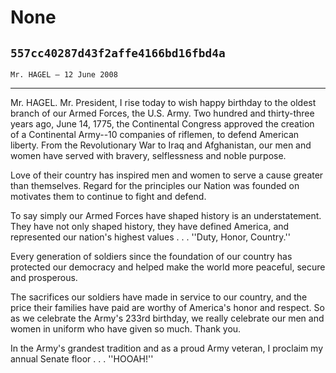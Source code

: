 # None
## `557cc40287d43f2affe4166bd16fbd4a`
`Mr. HAGEL — 12 June 2008`

---


Mr. HAGEL. Mr. President, I rise today to wish happy birthday to the 
oldest branch of our Armed Forces, the U.S. Army. Two hundred and 
thirty-three years ago, June 14, 1775, the Continental Congress 
approved the creation of a Continental Army--10 companies of riflemen, 
to defend American liberty. From the Revolutionary War to Iraq and 
Afghanistan, our men and women have served with bravery, selflessness 
and noble purpose.

Love of their country has inspired men and women to serve a cause 
greater than themselves. Regard for the principles our Nation was 
founded on motivates them to continue to fight and defend.

To say simply our Armed Forces have shaped history is an 
understatement. They have not only shaped history, they have defined 
America, and represented our nation's highest values . . . ''Duty, 
Honor, Country.''

Every generation of soldiers since the foundation of our country has 
protected our democracy and helped make the world more peaceful, secure 
and prosperous.

The sacrifices our soldiers have made in service to our country, and 
the price their families have paid are worthy of America's honor and 
respect. So as we celebrate the Army's 233rd birthday, we really 
celebrate our men and women in uniform who have given so much. Thank 
you.

In the Army's grandest tradition and as a proud Army veteran, I 
proclaim my annual Senate floor . . . ''HOOAH!''
